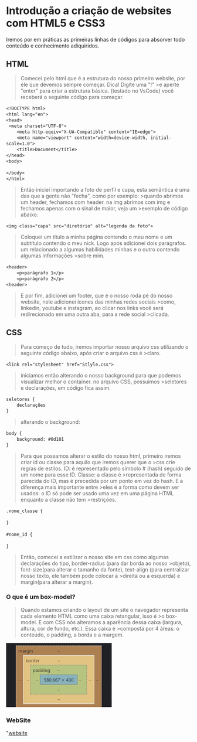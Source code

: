 # Introdução a criação de websites com HTML5 e CSS3

Iremos por em práticas as primeiras linhas de códigos para absorver todo conteúdo e conhecimento adiquiridos.

## HTML

>Comecei pelo html que é a estrutura do nosso primeiro website, por ele que devemos sempre começar. Dica! Digite uma "!" >e aperte "enter" para criar a estrutura básica. (testado no VsCode) você receberá o seguinte código para começar.

    <!DOCTYPE html>
    <html lang="en">
    <head>
     <meta charset="UTF-8">
        <meta http-equiv="X-UA-Compatible" content="IE=edge">
        <meta name="viewport" content="width=device-width, initial-scale=1.0">
        <title>Document</title>
    </head>
    <body>
    
    </body>
    </html>

>Então iniciei importando a foto de perfil e capa, esta semântica é uma das que a gente não "fecha", como por exemplo: >quando abrimos um header, fechamos com header. na img abrimos com img e fechamos apenas com o sinal de maior, veja um >exemplo de código abaixo:

    <img class="capa" src="diretório" alt="legenda da foto">

>Coloquei um título a minha página contendo o meu nome e um subtítulo contendo o meu nick.
>Logo após adicionei dois parágrafos. um relacionado a algumas habilidades minhas e o outro contendo algumas informações >sobre mim.

    <header>
        <p>parágrafo 1</p>
        <p>parágrafo 2</p>
    <header>

>E por fim, adicionei um footer, que é o nosso roda pé do nosso website, nele adicionei ícones das minhas redes sociais >como, linkedin, youtube e instagram, ao clicar nos links você será redirecionado em uma outra aba, para a rede social >clicada.

## CSS

>Para começo de tudo, iremos importar nosso arquivo css utilizando o seguinte código abaixo, após criar o arquivo css é >claro.

    <link rel="stylesheet" href="Stlyle.css">

>iniciamos então alterando o nosso background para que podemos visualizar melhor o container. no arquivo CSS, possuimos >seletores e declarações, em código fica assim.

    seletores {
        declarações
    }

>alterando o background:

    body {
        background: #0d101
    }

>Para que possamos alterar o estilo do nosso html, primeiro iremos criar id ou classe para aquilo que iremos querer que o >css crie regras de estilos. ID: é representado pelo símbolo # (hash) seguido de um nome para esse ID. Classe: a classe é >representada de forma parecida do ID, mas é precedida por um ponto em vez do hash. E a diferença mais importante entre >eles é a forma como devem ser usados: o ID só pode ser usado uma vez em uma página HTML enquanto a classe não tem >restrições.

    .nome_classe {

    }

    #nome_id {

    }
>Então, comecei a estilizar o nosso site em css como algumas declarações do tipo, border-radius (para dar borda ao nosso >objeto), font-size(para alterar o tamanho da fonte), text-align (para centralizar nosso texto, ele também pode colocar a >direita ou a esquerda) e margin(para alterar a margin).

### O que é um box-model?

>Quando estamos criando o layout de um site o navegador representa cada elemento HTML  como uma caixa retangular, isso é >o box-model. E com CSS nós alteramos a aparência dessa caixa (largura, altura, cor de fundo, etc.). Essa caixa é >composta por 4 áreas: o conteúdo, o padding, a borda e a margem.

![box-model](/Pratica%201/imagens/box-model.png "box-model")

### WebSite

"[website](/Pratica%201/imagens/imagem-site.png "Imagem do website")